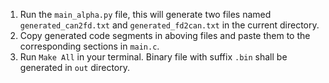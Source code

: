 1. Run the `main_alpha.py` file, this will generate two files named `generated_can2fd.txt` and `generated_fd2can.txt` in the current directory. 
2. Copy generated code segments in aboving files and paste them to the corresponding sections in `main.c`.
3. Run `Make All` in your terminal. Binary file with suffix `.bin` shall be generated in `out` directory. 

